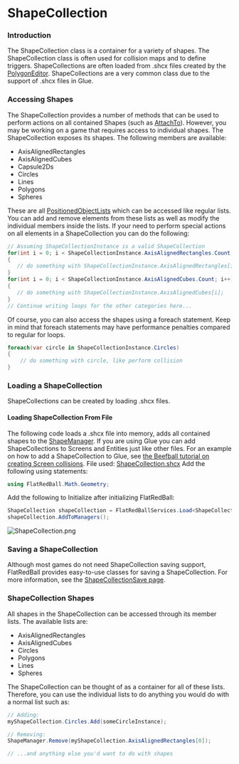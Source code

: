 # ShapeCollection

### Introduction

The ShapeCollection class is a container for a variety of shapes. The ShapeCollection class is often used for collision maps and to define triggers. ShapeCollections are often loaded from .shcx files created by the [PolygonEditor](../../../../../PolygonEditorWiki.md). ShapeCollections are a very common class due to the support of .shcx files in Glue.

### Accessing Shapes

The ShapeCollection provides a number of methods that can be used to perform actions on all contained Shapes (such as [AttachTo](../../../../../frb/docs/index.php)). However, you may be working on a game that requires access to individual shapes. The ShapeCollection exposes its shapes. The following members are available:

* AxisAlignedRectangles
* AxisAlignedCubes
* Capsule2Ds
* Circles
* Lines
* Polygons
* Spheres

These are all [PositionedObjectLists](../../../../../frb/docs/index.php) which can be accessed like regular lists. You can add and remove elements from these lists as well as modify the individual members inside the lists. If your need to perform special actions on all elements in a ShapeCollection you can do the following:

```csharp
// Assuming ShapeCollectionInstance is a valid ShapeCollection
for(int i = 0; i < ShapeCollectionInstance.AxisAlignedRectangles.Count; i++)
{
   // do something with ShapeCollectionInstance.AxisAlignedRectangles[i];
}
for(int i = 0; i < ShapeCollectionInstance.AxisAlignedCubes.Count; i++)
{
   // do something with ShapeCollectionInstance.AxisAlignedCubes[i];
}
// Continue writing loops for the other categories here...
```

Of course, you can also access the shapes using a foreach statement. Keep in mind that foreach statements may have performance penalties compared to regular for loops.

```csharp
foreach(var circle in ShapeCollectionInstance.Circles)
{
    // do something with circle, like perform collision
}
```

### Loading a ShapeCollection

ShapeCollections can be created by loading .shcx files.

#### Loading ShapeCollection From File

The following code loads a .shcx file into memory, adds all contained shapes to the [ShapeManager](../../../../../frb/docs/index.php). If you are using Glue you can add ShapeCollections to Screens and Entities just like other files. For an example on how to add a ShapeCollection to Glue, see [the Beefball tutorial on creating Screen collisions](../../../../../frb/docs/index.php). File used: [ShapeCollection.shcx](../../../../../frb/docs/images/b/b0/ShapeCollection.shcx) Add the following using statements:

```csharp
using FlatRedBall.Math.Geometry;
```

Add the following to Initialize after initializing FlatRedBall:

```csharp
ShapeCollection shapeCollection = FlatRedBallServices.Load<ShapeCollection>("shapeCollection.shcx");
shapeCollection.AddToManagers();
```

![ShapeCollection.png](../../../../../.gitbook/assets/migrated\_media-ShapeCollection.png)

### Saving a ShapeCollection

Although most games do not need ShapeCollection saving support, FlatRedBall provides easy-to-use classes for saving a ShapeCollection. For more information, see the [ShapeCollectionSave page](../../../../../frb/docs/index.php).

### ShapeCollection Shapes

All shapes in the ShapeCollection can be accessed through its member lists. The available lists are:

* AxisAlignedRectangles
* AxisAlignedCubes
* Circles
* Polygons
* Lines
* Spheres

The ShapeCollection can be thought of as a container for all of these lists. Therefore, you can use the individual lists to do anything you would do with a normal list such as:

```csharp
// Adding:
myShapeCollection.Circles.Add(someCircleInstance);

// Removing:
ShapeManager.Remove(myShapeCollection.AxisAlignedRectangles[0]);

// ...and anything else you'd want to do with shapes
```
